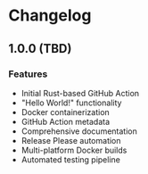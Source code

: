 # Changelog

## 1.0.0 (TBD)

### Features

- Initial Rust-based GitHub Action
- "Hello World!" functionality
- Docker containerization
- GitHub Action metadata
- Comprehensive documentation
- Release Please automation
- Multi-platform Docker builds
- Automated testing pipeline
